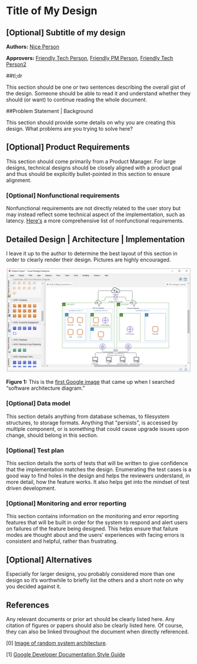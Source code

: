 # Title of My Design


## [Optional] Subtitle of my design 

**Authors:** [Nice Person](mailto:some.nice.person@chanzuckerberg.com)

**Approvers:** [Friendly Tech Person](mailto:some.nice.person@chanzuckerberg.com), [Friendly PM Person](mailto:some.nice.person@chanzuckerberg.com), [Friendly Tech Person2](mailto:some.nice.person@chanzuckerberg.com)

##tl;dr 

This section should be one or two sentences describing the overall gist of the design. Someone should be able to read it and understand whether they should (or want) to continue reading the whole document.


##Problem Statement | Background

This section should provide some details on why you are creating this design. What problems are you trying to solve here?


## [Optional] Product Requirements

This section should come primarily from a Product Manager. For large designs, technical designs should be closely aligned with a product goal and thus should be explicitly bullet-pointed in this section to ensure alignment.


### [Optional] Nonfunctional requirements

Nonfunctional requirements are not directly related to the user story but may instead reflect some technical aspect of the implementation, such as latency. [Here's](https://en.wikipedia.org/wiki/Non-functional_requirement) a more comprehensive list of nonfunctional requirements.

## Detailed Design | Architecture | Implementation

I leave it up to the author to determine the best layout of this section in order to clearly render their design. Pictures are highly encouraged.

![Sample Architecture](imgs/sample_architecture.png)


**Figure 1:** This is the [first Google image](https://www.visual-paradigm.com/features/aws-architecture-diagram-tool/) that came up when I searched “software architecture diagram.”


### [Optional] Data model

This section details anything from database schemas, to filesystem structures, to storage formats. Anything that "persists", is accessed by multiple component, or is something that could cause upgrade issues upon change, should belong in this section.


### [Optional] Test plan

This section details the sorts of tests that will be written to give confidence that the implementation matches the design. Enumerating the test cases is a good way to find holes in the design and helps the reviewers understand, in more detail, how the feature works. It also helps get into the mindset of test driven development.


### [Optional] Monitoring and error reporting

This section contains information on the monitoring and error reporting features that will be built in order for the system to respond and alert users on failures of the feature being designed. This helps ensure that failure modes are thought about and the users' experiences with facing errors is consistent and helpful, rather than frustrating.


## [Optional] Alternatives

Especially for larger designs, you probably considered more than one design so it’s worthwhile to briefly list the others and a short note on why you decided against it.


## References

Any relevant documents or prior art should be clearly listed here. Any citation of figures or papers should also be clearly listed here. Of course, they can also be linked throughout the document when directly referenced.

[0] [Image of random system architecture](https://www.visual-paradigm.com/features/aws-architecture-diagram-tool/).

[1] [Google Developer Documentation Style Guide](https://developers.google.com/style/highlights#introduction_1)
